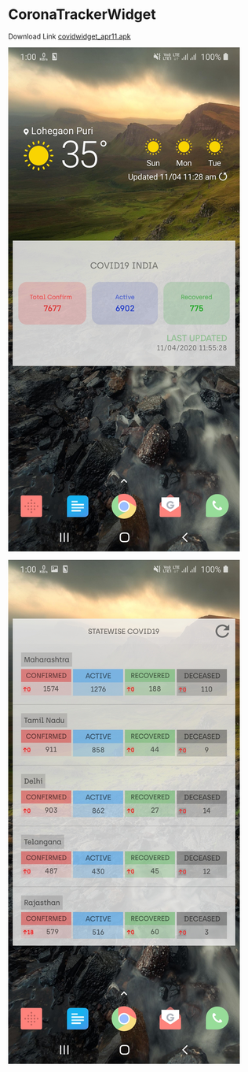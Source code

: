 # CoronaTrackerWidget

Download Link <a href="https://drive.google.com/open?id=1NobeOmsrIDFE0ppDtyvVb6oD42EMuYt_">covidwidget_apr11.apk</a>

![](imgs/img1.jpg)

![](imgs/img2.jpg)

